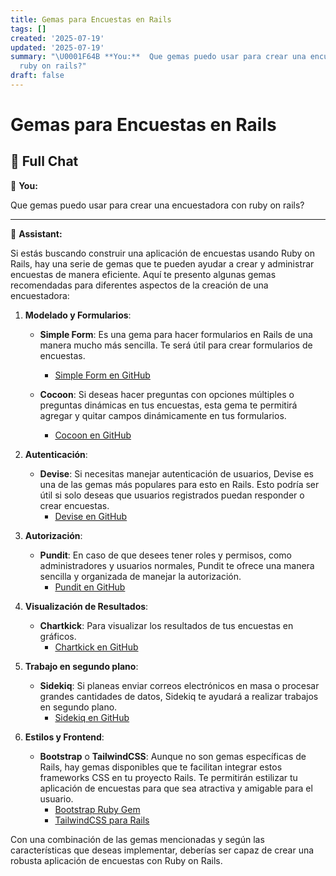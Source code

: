 ```yaml
---
title: Gemas para Encuestas en Rails
tags: []
created: '2025-07-19'
updated: '2025-07-19'
summary: "\U0001F64B **You:**  Que gemas puedo usar para crear una encuestadora con
  ruby on rails?"
draft: false
---
```


# Gemas para Encuestas en Rails

## 🧠 Full Chat

🙋 **You:**

Que gemas puedo usar para crear una encuestadora con ruby on rails?

---

🤖 **Assistant:**

Si estás buscando construir una aplicación de encuestas usando Ruby on Rails, hay una serie de gemas que te pueden ayudar a crear y administrar encuestas de manera eficiente. Aquí te presento algunas gemas recomendadas para diferentes aspectos de la creación de una encuestadora:

1. **Modelado y Formularios**:
   
   - **Simple Form**: Es una gema para hacer formularios en Rails de una manera mucho más sencilla. Te será útil para crear formularios de encuestas.
     - [Simple Form en GitHub](https://github.com/heartcombo/simple_form)

   - **Cocoon**: Si deseas hacer preguntas con opciones múltiples o preguntas dinámicas en tus encuestas, esta gema te permitirá agregar y quitar campos dinámicamente en tus formularios.
     - [Cocoon en GitHub](https://github.com/nathanvda/cocoon)

2. **Autenticación**:

   - **Devise**: Si necesitas manejar autenticación de usuarios, Devise es una de las gemas más populares para esto en Rails. Esto podría ser útil si solo deseas que usuarios registrados puedan responder o crear encuestas.
     - [Devise en GitHub](https://github.com/heartcombo/devise)

3. **Autorización**:

   - **Pundit**: En caso de que desees tener roles y permisos, como administradores y usuarios normales, Pundit te ofrece una manera sencilla y organizada de manejar la autorización.
     - [Pundit en GitHub](https://github.com/varvet/pundit)
   
4. **Visualización de Resultados**:

   - **Chartkick**: Para visualizar los resultados de tus encuestas en gráficos.
     - [Chartkick en GitHub](https://github.com/ankane/chartkick)

5. **Trabajo en segundo plano**:

   - **Sidekiq**: Si planeas enviar correos electrónicos en masa o procesar grandes cantidades de datos, Sidekiq te ayudará a realizar trabajos en segundo plano.
     - [Sidekiq en GitHub](https://github.com/mperham/sidekiq)

6. **Estilos y Frontend**:

   - **Bootstrap** o **TailwindCSS**: Aunque no son gemas específicas de Rails, hay gemas disponibles que te facilitan integrar estos frameworks CSS en tu proyecto Rails. Te permitirán estilizar tu aplicación de encuestas para que sea atractiva y amigable para el usuario.
     - [Bootstrap Ruby Gem](https://github.com/twbs/bootstrap-rubygem)
     - [TailwindCSS para Rails](https://github.com/rails/tailwindcss-rails)

Con una combinación de las gemas mencionadas y según las características que deseas implementar, deberías ser capaz de crear una robusta aplicación de encuestas con Ruby on Rails.